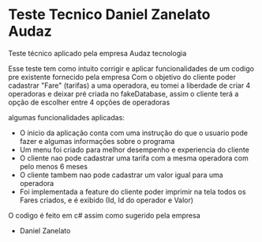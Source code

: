 # Teste Tecnico Daniel Zanelato Audaz
Teste técnico aplicado pela empresa Audaz tecnologia

Esse teste tem como intuito corrigir e aplicar funcionalidades de um codigo pre existente fornecido pela empresa
Com o objetivo do cliente poder cadastrar "Fare" (tarifas) a uma operadora, eu tomei a liberdade de criar 4 operadoras
e deixar pré criada no fakeDatabase, assim o cliente terá a opção de escolher entre 4 opções de operadoras

algumas funcionalidades aplicadas:

- O inicio da aplicação conta com uma instrução do que o usuario pode fazer e algumas informações sobre o programa
- Um menu foi criado para melhor desempenho e experiencia do cliente
- O cliente nao pode cadastrar uma tarifa com a mesma operadora com pelo menos 6 meses
- O cliente tambem nao pode cadastrar um valor igual para uma operadora
- Foi implementada a feature do cliente poder imprimir na tela todos os Fares criados, e é exibido (Id, Id do operador e Valor)

O codigo é feito em c# assim como sugerido pela empresa

- Daniel Zanelato

